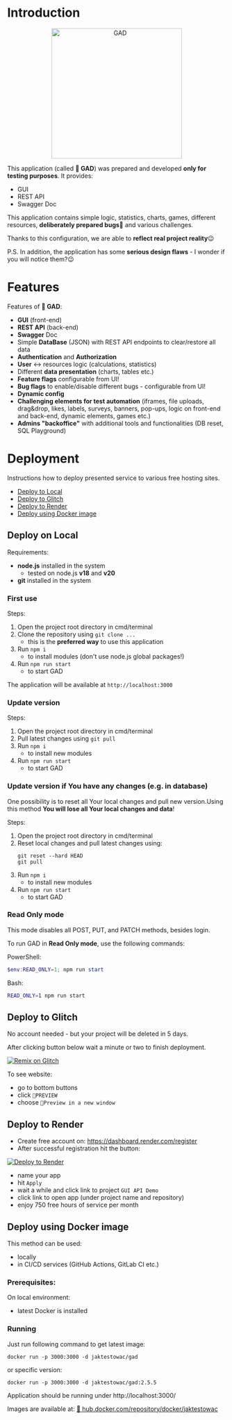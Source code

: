 # Introduction

<p align="center">
  <img src="https://github.com/jaktestowac/gad-gui-api-demo/assets/72373858/eadec2e8-229c-414f-81da-9ec4601b0972" alt="GAD" width="300" height="300">
</p>

This application (called **🦎 GAD**) was prepared and developed **only for testing purposes**. It provides:

- GUI
- REST API
- Swagger Doc

This application contains simple logic, statistics, charts, games, different resources, **deliberately prepared bugs**🐛 and various challenges.

Thanks to this configuration, we are able to **reflect real project reality**😉

P.S. In addition, the application has some **serious design flaws** - I wonder if you will notice them?😉

# Features

Features of **🦎 GAD**:

- **GUI** (front-end)
- **REST API** (back-end)
- **Swagger** Doc
- Simple **DataBase** (JSON) with REST API endpoints to clear/restore all data
- **Authentication** and **Authorization**
- **User** <-> resources logic (calculations, statistics)
- Different **data presentation** (charts, tables etc.)
- **Feature flags** configurable from UI!
- **Bug flags** to enable/disable different bugs - configurable from UI!
- **Dynamic config**
- **Challenging elements for test automation** (iframes, file uploads, drag&drop, likes, labels, surveys, banners, pop-ups, logic on front-end and back-end, dynamic elements, games etc.)
- **Admins "backoffice"** with additional tools and functionalities (DB reset, SQL Playground)

# Deployment

Instructions how to deploy presented service to various free hosting sites.

- [Deploy to Local](#deploy-to-local)
- [Deploy to Glitch](#deploy-to-glitch)
- [Deploy to Render](#deploy-to-render)
- [Deploy using Docker image](#deploy-using-docker-image)

## Deploy on **Local**

Requirements:

- **node.js** installed in the system
  - tested on node.js **v18** and **v20**
- **git** installed in the system

### First use

Steps:

1. Open the project root directory in cmd/terminal
1. Clone the repository using `git clone ...`
   - this is the **preferred way** to use this application
1. Run `npm i`
   - to install modules (don't use node.js global packages!)
1. Run `npm run start`
   - to start GAD

The application will be available at `http://localhost:3000`

### Update version

Steps:

1. Open the project root directory in cmd/terminal
1. Pull latest changes using `git pull`
1. Run `npm i`
   - to install new modules
1. Run `npm run start`
   - to start GAD

### Update version if You have any changes (e.g. in database)

One possibility is to reset all Your local changes and pull new version.Using this method **You will lose all Your local changes and data**!

Steps:

1. Open the project root directory in cmd/terminal
1. Reset local changes and pull latest changes using:
   ```
   git reset --hard HEAD
   git pull
   ```
1. Run `npm i`
   - to install new modules
1. Run `npm run start`
   - to start GAD

### Read Only mode

This mode disables all POST, PUT, and PATCH methods, besides login.

To run GAD in **Read Only mode**, use the following commands:

PowerShell:

```PowerShell
$env:READ_ONLY=1; npm run start
```

Bash:

```Bash
READ_ONLY=1 npm run start
```

## Deploy to **Glitch**

No account needed - but your project will be deleted in 5 days.

After clicking button below wait a minute or two to finish deployment.

[![Remix on Glitch](https://cdn.glitch.me/2703baf2-b643-4da7-ab91-7ee2a2d00b5b%2Fremix-button-v2.svg)](https://glitch.com/edit/#!/import/github/jaktestowac/gad-gui-api-demo)

To see website:

- go to bottom buttons
- click `🔎PREVIEW`
- choose `👯Preview in a new window`

## Deploy to **Render**

- Create free account on: https://dashboard.render.com/register
- After successful registration hit the button:

[![Deploy to Render](https://render.com/images/deploy-to-render-button.svg)](https://render.com/deploy?repo=https://github.com/jaktestowac/gad-gui-api-demo)

- name your app
- hit `Apply`
- wait a while and click link to project `GUI API Demo`
- click link to open app (under project name and repository)
- enjoy 750 free hours of service per month

## Deploy using Docker image

This method can be used:

- locally
- in CI/CD services (GitHub Actions, GitLab CI etc.)

### Prerequisites:

On local environment:

- latest Docker is installed

### Running

Just run following command to get latest image:

```
docker run -p 3000:3000 -d jaktestowac/gad
```

or specific version:

```
docker run -p 3000:3000 -d jaktestowac/gad:2.5.5
```

Application should be running under http://localhost:3000/

Images are available at:
[🐋 hub.docker.com/repository/docker/jaktestowac](https://hub.docker.com/repository/docker/jaktestowac/gad/general)
